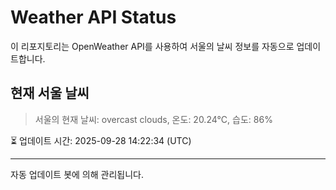 
# Weather API Status

이 리포지토리는 OpenWeather API를 사용하여 서울의 날씨 정보를 자동으로 업데이트합니다.

## 현재 서울 날씨
> 서울의 현재 날씨: overcast clouds, 온도: 20.24°C, 습도: 86%

⏳ 업데이트 시간: 2025-09-28 14:22:34 (UTC)

---
자동 업데이트 봇에 의해 관리됩니다.
